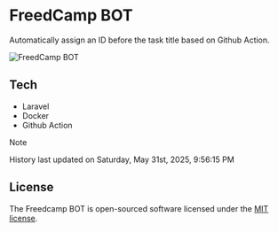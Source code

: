 # FreedCamp BOT

Automatically assign an ID before the task title based on Github Action.

![FreedCamp BOT](https://repository-images.githubusercontent.com/737932867/7d34798b-2680-471c-b089-a78a718d3d6a)

## Tech

- Laravel
- Docker
- Github Action

> [!NOTE]  
> History last updated on Saturday, May 31st, 2025, 9:56:15 PM

## License

The Freedcamp BOT is open-sourced software licensed under the [MIT license](https://opensource.org/licenses/MIT).
